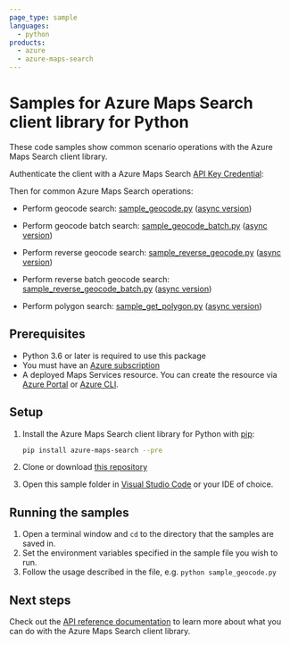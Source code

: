 ```yaml
---
page_type: sample
languages:
  - python
products:
  - azure
  - azure-maps-search
---
```


# Samples for Azure Maps Search client library for Python

These code samples show common scenario operations with the Azure Maps Search client library.

Authenticate the client with a Azure Maps Search [API Key Credential](https://docs.microsoft.com/azure/azure-maps/how-to-manage-account-keys):

Then for common Azure Maps Search operations:

* Perform geocode search: [sample_geocode.py](https://github.com/Azure/azure-sdk-for-python/blob/main/sdk/maps/azure-maps-search/samples/sample_geocode.py) ([async version](https://github.com/Azure/azure-sdk-for-python/blob/main/sdk/maps/azure-maps-search/samples/async_samples/sample_geocode_async.py))

* Perform geocode batch search: [sample_geocode_batch.py](https://github.com/Azure/azure-sdk-for-python/blob/main/sdk/maps/azure-maps-search/samples/sample_geocode_batch.py) ([async version](https://github.com/Azure/azure-sdk-for-python/blob/main/sdk/maps/azure-maps-search/samples/async_samples/sample_geocode_batch_async.py))

* Perform reverse geocode search: [sample_reverse_geocode.py](https://github.com/Azure/azure-sdk-for-python/blob/main/sdk/maps/azure-maps-search/samples/sample_reverse_geocode.py) ([async version](https://github.com/Azure/azure-sdk-for-python/blob/main/sdk/maps/azure-maps-search/samples/async_samples/sample_reverse_geocode_async.py))

* Perform reverse batch geocode search: [sample_reverse_geocode_batch.py](https://github.com/Azure/azure-sdk-for-python/blob/main/sdk/maps/azure-maps-search/samples/sample_reverse_geocode_batch.py) ([async version](https://github.com/Azure/azure-sdk-for-python/blob/main/sdk/maps/azure-maps-search/samples/async_samples/sample_reverse_geocode_batch_async.py))

* Perform polygon search: [sample_get_polygon.py](https://github.com/Azure/azure-sdk-for-python/blob/main/sdk/maps/azure-maps-search/samples/sample_get_polygon.py) ([async version](https://github.com/Azure/azure-sdk-for-python/blob/main/sdk/maps/azure-maps-search/samples/async_samples/sample_get_polygon_async.py))


## Prerequisites

* Python 3.6 or later is required to use this package
* You must have an [Azure subscription](https://azure.microsoft.com/free/)
* A deployed Maps Services resource. You can create the resource via [Azure Portal][azure_portal] or [Azure CLI][azure_cli].

## Setup

1. Install the Azure Maps Search client library for Python with [pip](https://pypi.org/project/pip/):

   ```bash
   pip install azure-maps-search --pre
   ```

2. Clone or download [this repository](https://github.com/Azure/azure-sdk-for-python)
3. Open this sample folder in [Visual Studio Code](https://code.visualstudio.com) or your IDE of choice.

## Running the samples

1. Open a terminal window and `cd` to the directory that the samples are saved in.
2. Set the environment variables specified in the sample file you wish to run.
3. Follow the usage described in the file, e.g. `python sample_geocode.py`

## Next steps

Check out the [API reference documentation](https://docs.microsoft.com/rest/api/maps/search)
to learn more about what you can do with the Azure Maps Search client library.

<!-- LINKS -->
[azure_portal]: https://portal.azure.com
[azure_cli]: https://docs.microsoft.com/cli/azure

